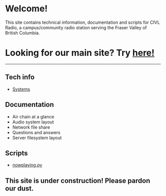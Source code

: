 # Welcome!

This site contains technical information, documentation and scripts for CIVL Radio, a campus/community radio station serving the Fraser Valley of British Columbia.

# Looking for our main site? Try [here!](https://civl.ca/)

***

## Tech info

* [Systems](/systems)

## Documentation

* Air chain at a glance
* Audio system layout
* Network file share
* Questions and answers
* Server filesystem layout

## Scripts

* [nowplaying.py](https://github.com/CIVLRadio/nowplaying)

## This site is under construction! Please pardon our dust.
